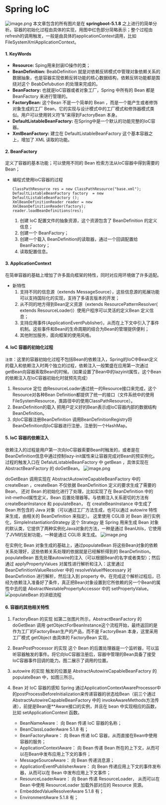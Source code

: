 # Spring IoC
![image.png](https://img.hacpai.com/file/2019/09/image-b69a6590.png)
本文章包含的所有图片是在 **springboot-5.1.8** 之上进行的简单分析。容器的初始化过程由具体的实现，用图中红色部分简略表示；整个过程由refresh的调用触发，一般是由具体的applicationContext调用，比如FileSystemXmlApplicationContext。

#### 1. KeyWords
+ **Resource:** Sping用来封装IO操作的类；
+ **BeanDefinition:** BeabDefinition 就是对依赖反转模式中管理对象依赖关系的数据抽象，也是容器实现依赖反转功能的核心数据结构，依赖反转功能都是围绕对这个 BeabDefubution 的处理来完成的。
+ **BeanFactory:** 也就是IoC容器或者对象工厂，Spring 中所有的 Bean 都是 BeanFactory 来进行管理的。
+ **FactoryBean:** 这个Bean 不是一个简单的 Bean ，而是一个能产生或者修饰对象生成的工厂 Bean，它的实现与设计模式中的工厂模式和修饰器模式类似。用户可以使用转义符“&”来得到FactoryBean 本身。
+ **DefaultListableBeanFactory:** 在Spring中是一个默认的功能完整的IoC容器。
+ **XmlBeanFactory:** 建立在 DefaultListableBeanFactory 这个基本容器之上，增加了 XML 读取的功能。

#### 2. BeanFactory
定义了容器的基本功能；可以使用不同的 Bean 检索方法从IoC容器中得到需要的Bean；

+ 编程式使用IoC容器的过程
	```
	ClassPathResource res = new ClassPathResource("base.xml");
	DefaultListableBeanFactory factory  = new DefaultListableBeanFactory ();
	XmlBeanDefinitionReader reader = new XmlBeanDefinitionReader(factory);
	reader.loadBeanDefinitions(res);
	```
	1. 创建 IoC 配置文件的抽象资源，这个资源包含了 BeanDefinition 的定义信息；
	1. 创建一个 BeanFactory；
	1. 创建一个载入 BeanDefinition的读取器，通过一个回调配置给BeanFactory；
	1. 读取配置信息。

#### 3. ApplicationContext
在简单容器的基础上增加了许多面向框架的特性，同时对应用环境做了许多适配。

+ 新特性
	1. 支持不同的信息源（extends MessageSource），这些信息源的拓展功能可以支持国际化的实现，支持了多语言版本的开发；
	1. 从不同的地方得到Bean定义资源（extends ResourcePatternResolver( extends ResourceLoader)）使用户程序可以灵活的定义Bean 定义信息；
	1. 支持应用事件(ApplicationEventPublisher)，从而在上下文中引入了事件机制。这些事件和Bean的生命周期的结合为Bean的管理提供便利；
	1. 其他附加服务，面向框架的使用风格。

#### 4. IoC 容器的初始化过程
`注意`：这里的容器初始化过程不包括Bean的依赖注入，Spring的IoC中Bean定义的载入和依赖注入时两个独立的过程，依赖注入一般繁盛在应用第一次通过getBean向容器索取Bean的时候。（如果设置了Bean中的lazyinit属性，这个Bean的依赖注入在IoC容器初始化时就预先完成）
1. Resource 定位
	由ResourceLoader通过统一的Resource接口来完成，这个Resource对各种Bean Definition都提供了统一的接口（文件系统中的使用FileSystemResource，类路径中的使用ClassPathResource）。
1. BeanDefinition的载入
	把用户定义好的Bean表示成IoC容器内部的数据结构BeanDefinition。
1. 向IoC容器注册BeanDefinition
	调用BeanDefinitionRegistry将BeanDefinition向IoC容器进行注册，注册到一个HashMap。

#### 5. IoC 容器的依赖注入
依赖注入的过程是用户第一次向IoC容器索要Bean时触发的，或者是在BeanDefinition信息中通过控制lazy-init属性来让容器完成对Bean的预实例化。过程的触发入口在 DefalutListableBeanFactory 中 getBean ，具体实现在 AbstractBeanFactory 的 doGetBean。
![image.png](https://img.hacpai.com/file/2019/09/image-7012a1f3.png)

doGetBean 调用实现在 AbstractAutowireCapableBeanFactory 中的 createBean ，createBean 不仅依据 BeanDefinition 定义的要求生成了需要的 Bean， 还对 Bean 的初始化进行了处理，比如实现了在 BeanDefinition 中的 init-method属性定义，Bean 后置处理器等。与依赖注入关系密切的方法有 createBeanInstance 和 populateBean， 在 createBeanInstance 中生成了 Bean 所包含的 Java 对象（可以通过工厂方法生成，也可以通过 autowire 特性来生成，由相关的 BeanDefinition 来指定）。 这里使用 CGLIB 对 Bean 进行实例化，SimpleInstantiationStrategy 这个 Strategy 是 Spring 用来生成 Bean 对象的默认类，它提供了两种实例化Java对象的方法，一种是通过 BeanUtils，它使用了JVM的反射功能，一种是通过 CGLIB 来生成。
![image.png](https://img.hacpai.com/file/2019/09/image-6e87b244.png)


在实例化 Bean 对象生成的基础上，通过populateBean 将这些Bean对象的依赖关系处理好，这些依赖关系处理的依据就是已经解析得到的 BeanDefinition。populateBean 首先处理autowire的注入（可以根据Bean的名字或者类型）；然后通过 applyPropertyValues 对属性进行解析和注入：这里通过 BeanDefinitionValueResolver 中的 resolveValueIfNecessary 对 BeanDefinition 进行解析，然后注入到 property 中。在完成这个解析过程后，已经为依赖注入准备好了条件，真正把Bean对象设置到它所依赖的另一个Bean的属性中去的是 AbstractNestablePropertyAccessor 中的 setPropertyValue。
![populateBean 的详细流程](https://img.hacpai.com/file/2019/09/image-688aec4c.png)

#### 6. 容器的其他相关特性
1. FactoryBean 的实现
	如第二张图片所示，AbstractBeanFactory 的 doGetBean 调用 getObjectForBeanInstance这个流程开始，最终返回的是作为工厂的FactoryBean生产的产品，而不是 FactoryBean 本身，这里采用工厂模式 getObject 由具体的 FactoryBean 实现。

1. BeanPostProcessor 的实现
	这个 Bean 的后置处理器是一个监听器，可以监听容器触发的事件。将它向IoC容器注册后，容器中管理的Bean具备了接受IoC容器事件回调的能力。图二展示了调用的位置。	

1. autowire 的实现
	触发的位置是 AbstractAutowireCapableBeanFactory 的 populateBean 中，如图三所示。

1. Bean 对 IoC 容器的感知
	Spring 通过ApplicationContextAwareProcessor中的postProcessBeforeInitialization来传递容器的状态给Bean（前三个通过AbstractAutowireCapableBeanFactory 中的 invokeAwareMethods方法传递），前提是Bean是**Aware接口的实例，并且在 bean 中实现相应的函数，比如 setApplicationContext 函数。
	+ BeanNameAware： 向 Bean 传递 IoC 容器的名称；
	+ BeanClassLoaderAware 5.1.8 有；
	+ BeanFactoryAware： 向 Bean 传递 IoC 容器，从而直接在Bean中使用容器的服务；
	+ ApplicationContextAware： 向 Bean 传递 Bean 所在的上下文，从而可以在Bean中发布应用上下文的事件；
	+ MessageSourceAware： 向 Bean 传递消息源；
	+ ApplicationEventPublisherAware： 向 Bean 传递应用上下文的事件发布器，从而可以在 Bean 中发布应用上下文事件；
	+ ResourceLoaderAware： 向 Bean 传递 ResourceLoader， 从而可以在 Bean 中使用 ResourceLoader 加载外部对应的 Resource 资源。
	+ EmbeddedValueResolverAware 5.1.8 有；
	+ EnvironmentAware 5.1.8 有；